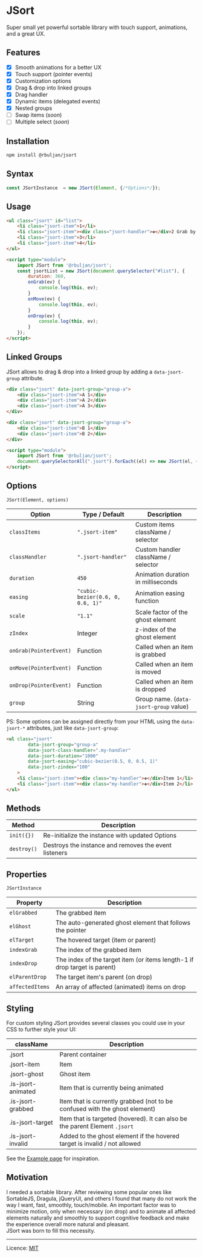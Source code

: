 # JSort

Super small yet powerful sortable library with touch support, animations, and a great UX.

## Features

- [x] Smooth animations for a better UX
- [x] Touch support (pointer events)
- [x] Customization options
- [x] Drag &amp; drop into linked groups
- [x] Drag handler
- [x] Dynamic items (delegated events)
- [x] Nested groups
- [ ] Swap items (*soon*)
- [ ] Multiple select (*soon*)

## Installation

```bash
npm install @rbuljan/jsort
```

## Syntax

```js
const JSortInstance  = new JSort(Element, {/*Options*/});
```

## Usage

```html
<ul class="jsort" id="list">
    <li class="jsort-item">1</li>
    <li class="jsort-item"><div class="jsort-handler">✥</div>2 Grab by the handler</li>
    <li class="jsort-item">3</li>
    <li class="jsort-item">4</li>
</ul>

<script type="module">
    import JSort from '@rbuljan/jsort';
    const jsortList = new JSort(document.querySelector("#list"), {
        duration: 360,
        onGrab(ev) {
            console.log(this, ev);
        }
        onMove(ev) {
            console.log(this, ev);
        }
        onDrop(ev) {
            console.log(this, ev);
        }
    });
</script>
```

## Linked Groups

JSort allows to drag &amp; drop into a linked group by adding a `data-jsort-group` attribute.

```html
<div class="jsort" data-jsort-group="group-a">
    <div class="jsort-item">A 1</div>
    <div class="jsort-item">A 2</div>
    <div class="jsort-item">A 3</div>
</div>

<div class="jsort" data-jsort-group="group-a">
    <div class="jsort-item">B 1</div>
    <div class="jsort-item">B 2</div>
</div>

<script type="module">
    import JSort from '@rbuljan/jsort';
    document.querySelectorAll(".jsort").forEach((el) => new JSort(el, {/*Options*/}));
</script>
```

## Options

`JSort(Element, options)`

| Option                 | Type / Default                   | Description                            |
| ---------------------- | -------------------------------- | -------------------------------------- |
| `classItems`           | `".jsort-item"`                  | Custom items className / selector      |
| `classHandler`         | `".jsort-handler"`               | Custom handler className / selector    |
| `duration`             | `450`                            | Animation duration in milliseconds     |
| `easing`               | `"cubic-bezier(0.6, 0, 0.6, 1)"` | Animation easing function              |
| `scale`                | `"1.1"`                          | Scale factor of the ghost element      |
| `zIndex`               | Integer                          | z-index  of the ghost element          |
| `onGrab(PointerEvent)` | Function                         | Called when an item is grabbed         |
| `onMove(PointerEvent)` | Function                         | Called when an item is moved           |
| `onDrop(PointerEvent)` | Function                         | Called when an item is dropped         |
| `group`                | String                           | Group name. (`data-jsort-group` value) |

PS: 
Some options can be assigned directly from your HTML using the `data-jsort-*` attributes, just like `data-jsort-group`:

```html
<ul class="jsort"
        data-jsort-group="group-a"
        data-jsort-class-handler=".my-handler"
        data-jsort-duration="1000"
        data-jsort-easing="cubic-bezier(0.5, 0, 0.5, 1)"
        data-jsort-zindex="100"
    >
    <li class="jsort-item"><div class="my-handler">✥</div>Item 1</li>
    <li class="jsort-item"><div class="my-handler">✥</div>Item 2</li>
</ul>
```

## Methods

| Method      | Description                                           |
| ----------- | ----------------------------------------------------- |
| `init({})`  | Re-initialize the instance with updated Options       |
| `destroy()` | Destroys the instance and removes the event listeners |

## Properties

`JSortInstance`

| Property        | Description                                                               |
| --------------- | ------------------------------------------------------------------------- |
| `elGrabbed`     | The grabbed item                                                          |
| `elGhost`       | The auto-generated ghost element that follows the pointer                 |
| `elTarget`      | The hovered target (item or parent)                                       |
| `indexGrab`     | The index of the grabbed item                                             |
| `indexDrop`     | The index of the target item (or items length-1 if drop target is parent) |
| `elParentDrop`  | The target item's parent (on drop)                                        |
| `affectedItems` | An array of affected (animated) items on drop                             |

## Styling

For custom styling JSort provides several classes you could use in your CSS to further style your UI:

| className          | Description                                                                 |
| ------------------ | --------------------------------------------------------------------------- |
| .jsort             | Parent container                                                            |
| .jsort-item        | Item                                                                        |
| .jsort-ghost       | Ghost item                                                                  |
| .is-jsort-animated | Item that is currently being animated                                       |
| .is-jsort-grabbed  | Item that is currently grabbed (not to be confused with the ghost element)  |
| .is-jsort-target   | Item that is targeted (hovered). It can also be the parent Element `.jsort` |
| .is-jsort-invalid  | Added to the ghost element if the hovered target is invalid / not allowed   |

See the [Example page](index.html) for inspiration.

## Motivation

I needed a sortable library. After reviewing some popular ones like SortableJS, Dragula, jQueryUI, and others I found that many do not work the way I want, fast, smoothly, touch/mobile. An important factor was to minimize motion, only when necessary (on drop) and to animate all affected elements naturally and smoothly to support cognitive feedback and make the experience overall more natural and pleasant.  
JSort was born to fill this necessity.


___

Licence: [MIT](https://github.com/rokobuljan/jsort)